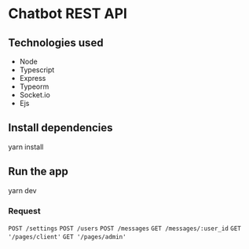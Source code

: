 # Chatbot REST API

## Technologies used
  - Node
  - Typescript
  - Express
  - Typeorm
  - Socket.io
  - Ejs


## Install dependencies
  yarn install

## Run the app
  yarn dev

### Request

`POST /settings`
`POST /users`
`POST /messages`
`GET /messages/:user_id`
`GET '/pages/client'`
`GET '/pages/admin'` 